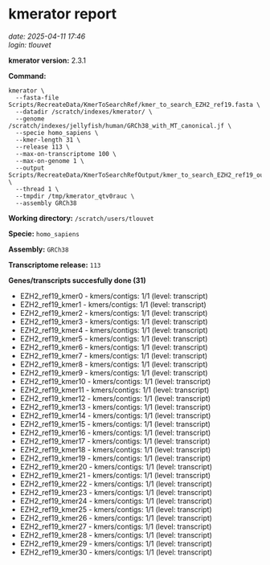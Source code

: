 # kmerator report
*date: 2025-04-11 17:46*  
*login: tlouvet*

**kmerator version:** 2.3.1

**Command:**

```
kmerator \
  --fasta-file Scripts/RecreateData/KmerToSearchRef/kmer_to_search_EZH2_ref19.fasta \
  --datadir /scratch/indexes/kmerator/ \
  --genome /scratch/indexes/jellyfish/human/GRCh38_with_MT_canonical.jf \
  --specie homo_sapiens \
  --kmer-length 31 \
  --release 113 \
  --max-on-transcriptome 100 \
  --max-on-genome 1 \
  --output Scripts/RecreateData/KmerToSearchRefOutput/kmer_to_search_EZH2_ref19_output \
  --thread 1 \
  --tmpdir /tmp/kmerator_qtv0rauc \
  --assembly GRCh38
```

**Working directory:** `/scratch/users/tlouvet`

**Specie:** `homo_sapiens`

**Assembly:** `GRCh38`

**Transcriptome release:** `113`

**Genes/transcripts succesfully done (31)**

- EZH2_ref19_kmer0 - kmers/contigs: 1/1 (level: transcript)
- EZH2_ref19_kmer1 - kmers/contigs: 1/1 (level: transcript)
- EZH2_ref19_kmer2 - kmers/contigs: 1/1 (level: transcript)
- EZH2_ref19_kmer3 - kmers/contigs: 1/1 (level: transcript)
- EZH2_ref19_kmer4 - kmers/contigs: 1/1 (level: transcript)
- EZH2_ref19_kmer5 - kmers/contigs: 1/1 (level: transcript)
- EZH2_ref19_kmer6 - kmers/contigs: 1/1 (level: transcript)
- EZH2_ref19_kmer7 - kmers/contigs: 1/1 (level: transcript)
- EZH2_ref19_kmer8 - kmers/contigs: 1/1 (level: transcript)
- EZH2_ref19_kmer9 - kmers/contigs: 1/1 (level: transcript)
- EZH2_ref19_kmer10 - kmers/contigs: 1/1 (level: transcript)
- EZH2_ref19_kmer11 - kmers/contigs: 1/1 (level: transcript)
- EZH2_ref19_kmer12 - kmers/contigs: 1/1 (level: transcript)
- EZH2_ref19_kmer13 - kmers/contigs: 1/1 (level: transcript)
- EZH2_ref19_kmer14 - kmers/contigs: 1/1 (level: transcript)
- EZH2_ref19_kmer15 - kmers/contigs: 1/1 (level: transcript)
- EZH2_ref19_kmer16 - kmers/contigs: 1/1 (level: transcript)
- EZH2_ref19_kmer17 - kmers/contigs: 1/1 (level: transcript)
- EZH2_ref19_kmer18 - kmers/contigs: 1/1 (level: transcript)
- EZH2_ref19_kmer19 - kmers/contigs: 1/1 (level: transcript)
- EZH2_ref19_kmer20 - kmers/contigs: 1/1 (level: transcript)
- EZH2_ref19_kmer21 - kmers/contigs: 1/1 (level: transcript)
- EZH2_ref19_kmer22 - kmers/contigs: 1/1 (level: transcript)
- EZH2_ref19_kmer23 - kmers/contigs: 1/1 (level: transcript)
- EZH2_ref19_kmer24 - kmers/contigs: 1/1 (level: transcript)
- EZH2_ref19_kmer25 - kmers/contigs: 1/1 (level: transcript)
- EZH2_ref19_kmer26 - kmers/contigs: 1/1 (level: transcript)
- EZH2_ref19_kmer27 - kmers/contigs: 1/1 (level: transcript)
- EZH2_ref19_kmer28 - kmers/contigs: 1/1 (level: transcript)
- EZH2_ref19_kmer29 - kmers/contigs: 1/1 (level: transcript)
- EZH2_ref19_kmer30 - kmers/contigs: 1/1 (level: transcript)
